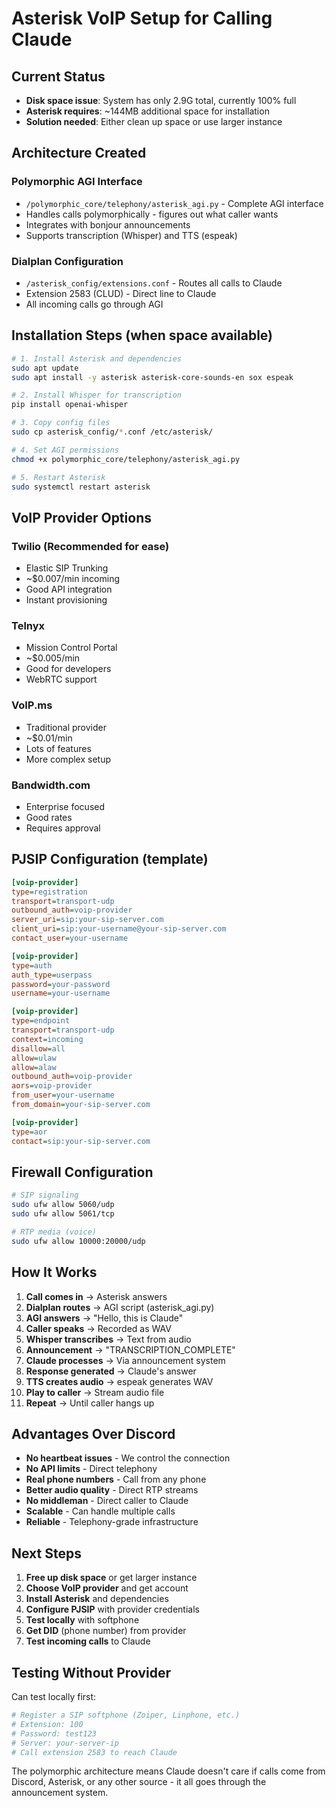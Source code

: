 # Asterisk VoIP Setup for Calling Claude

## Current Status
- **Disk space issue**: System has only 2.9G total, currently 100% full
- **Asterisk requires**: ~144MB additional space for installation
- **Solution needed**: Either clean up space or use larger instance

## Architecture Created

### Polymorphic AGI Interface
- `/polymorphic_core/telephony/asterisk_agi.py` - Complete AGI interface
- Handles calls polymorphically - figures out what caller wants
- Integrates with bonjour announcements
- Supports transcription (Whisper) and TTS (espeak)

### Dialplan Configuration
- `/asterisk_config/extensions.conf` - Routes all calls to Claude
- Extension 2583 (CLUD) - Direct line to Claude
- All incoming calls go through AGI

## Installation Steps (when space available)

```bash
# 1. Install Asterisk and dependencies
sudo apt update
sudo apt install -y asterisk asterisk-core-sounds-en sox espeak

# 2. Install Whisper for transcription
pip install openai-whisper

# 3. Copy config files
sudo cp asterisk_config/*.conf /etc/asterisk/

# 4. Set AGI permissions
chmod +x polymorphic_core/telephony/asterisk_agi.py

# 5. Restart Asterisk
sudo systemctl restart asterisk
```

## VoIP Provider Options

### Twilio (Recommended for ease)
- Elastic SIP Trunking
- ~$0.007/min incoming
- Good API integration
- Instant provisioning

### Telnyx
- Mission Control Portal
- ~$0.005/min
- Good for developers
- WebRTC support

### VoIP.ms
- Traditional provider
- ~$0.01/min
- Lots of features
- More complex setup

### Bandwidth.com
- Enterprise focused
- Good rates
- Requires approval

## PJSIP Configuration (template)

```ini
[voip-provider]
type=registration
transport=transport-udp
outbound_auth=voip-provider
server_uri=sip:your-sip-server.com
client_uri=sip:your-username@your-sip-server.com
contact_user=your-username

[voip-provider]
type=auth
auth_type=userpass
password=your-password
username=your-username

[voip-provider]
type=endpoint
transport=transport-udp
context=incoming
disallow=all
allow=ulaw
allow=alaw
outbound_auth=voip-provider
aors=voip-provider
from_user=your-username
from_domain=your-sip-server.com

[voip-provider]
type=aor
contact=sip:your-sip-server.com
```

## Firewall Configuration

```bash
# SIP signaling
sudo ufw allow 5060/udp
sudo ufw allow 5061/tcp

# RTP media (voice)
sudo ufw allow 10000:20000/udp
```

## How It Works

1. **Call comes in** → Asterisk answers
2. **Dialplan routes** → AGI script (asterisk_agi.py)
3. **AGI answers** → "Hello, this is Claude"
4. **Caller speaks** → Recorded as WAV
5. **Whisper transcribes** → Text from audio
6. **Announcement** → "TRANSCRIPTION_COMPLETE"
7. **Claude processes** → Via announcement system
8. **Response generated** → Claude's answer
9. **TTS creates audio** → espeak generates WAV
10. **Play to caller** → Stream audio file
11. **Repeat** → Until caller hangs up

## Advantages Over Discord

- **No heartbeat issues** - We control the connection
- **No API limits** - Direct telephony
- **Real phone numbers** - Call from any phone
- **Better audio quality** - Direct RTP streams
- **No middleman** - Direct caller to Claude
- **Scalable** - Can handle multiple calls
- **Reliable** - Telephony-grade infrastructure

## Next Steps

1. **Free up disk space** or get larger instance
2. **Choose VoIP provider** and get account
3. **Install Asterisk** and dependencies
4. **Configure PJSIP** with provider credentials
5. **Test locally** with softphone
6. **Get DID** (phone number) from provider
7. **Test incoming calls** to Claude

## Testing Without Provider

Can test locally first:
```bash
# Register a SIP softphone (Zoiper, Linphone, etc.)
# Extension: 100
# Password: test123
# Server: your-server-ip
# Call extension 2583 to reach Claude
```

The polymorphic architecture means Claude doesn't care if calls come from Discord, Asterisk, or any other source - it all goes through the announcement system.